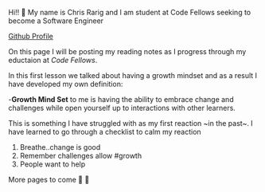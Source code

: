 Hi!! :vulcan_salute: My name is Chris Rarig and I am student at Code Fellows seeking to become a Software Engineer

[Github Profile](https://github.com/chrisrarig1)

On this page I will be posting my reading notes as I progress through my eductaion at *Code Fellows*.

In this first lesson we talked about having a growth mindset and as a result I have developed my own definition:

-**Growth Mind Set** to me is having the ability to embrace change and challenges while open yourself up to interactions
with other learners.

This is something I have struggled with as my first reaction ~in the past~. I have learned to go through a checklist
to calm my reaction

1. Breathe..change is good
2. Remember challenges allow #growth
3. People want to help

More pages to come :metal: :monocle_face:
